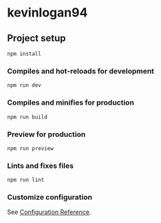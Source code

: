 # kevinlogan94

## Project setup
```
npm install
```

### Compiles and hot-reloads for development
```
npm run dev
```

### Compiles and minifies for production
```
npm run build
```

### Preview for production
```
npm run preview
```

### Lints and fixes files
```
npm run lint
```

### Customize configuration
See [Configuration Reference](https://cli.vuejs.org/config/).
